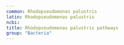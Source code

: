 ```yaml
---
common: Rhodopseudomonas palustris
latin: Rhodopseudomonas palustris
ncbi: 
title: Rhodopseudomonas palustris pathways
group: "Bacteria"
---
```

